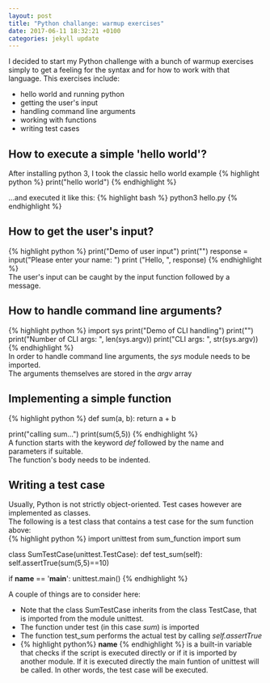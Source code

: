 ```yaml
---
layout: post
title: "Python challange: warmup exercises"
date: 2017-06-11 18:32:21 +0100
categories: jekyll update
---
```

I decided to start my Python challenge with a bunch of warmup exercises simply to get a feeling for the syntax and for how to work with that language.
This exercises include:


* hello world and running python
* getting the user's input
* handling command line arguments
* working with functions
* writing test cases


## How to execute a simple 'hello world'?

After installing python 3, I took the classic hello world example 
{% highlight python %}
print("hello world")
{% endhighlight %}

...and executed it like this:
{% highlight bash %}
python3 hello.py
{% endhighlight %}

## How to get the user's input?
{% highlight python %}
print("Demo of user input")
print("")
response = input("Please enter your name: ")
print ("Hello, ", response)
{% endhighlight %}
<br/>
The user's input can be caught by the input function followed by a message.

## How to handle command line arguments?
{% highlight python %}
import sys
print("Demo of CLI handling")
print("")
print("Number of CLI args: ", len(sys.argv))
print("CLI args: ", str(sys.argv))
{% endhighlight %}
<br/>
In order to handle command line arguments, the _sys_ module needs to be imported.<br/>
The arguments themselves are stored in the _argv_ array
 
## Implementing a simple function
{% highlight python %}
def sum(a, b):
  return a + b

print("calling sum...")
print(sum(5,5))
{% endhighlight %}
<br/>
A function starts with the keyword _def_ followed by the name and parameters if suitable.<br/>
The function's body needs to be indented.

## Writing a test case
Usually, Python is not strictly object-oriented. Test cases however are implemented as classes.<br/>
The following is a test class that contains a test case for the sum function above:<br/>
{% highlight python %}
import unittest
from sum_function import sum

class SumTestCase(unittest.TestCase):
  def test_sum(self):
    self.assertTrue(sum(5,5)==10)

if __name__ == '__main__':
  unittest.main()
{% endhighlight %}

A couple of things are to consider here:


* Note that the class SumTestCase inherits from the class TestCase, that is imported from the module unittest.<br/>
* The function under test (in this case _sum_) is imported
* The function test_sum performs the actual test by calling _self.assertTrue_
* {% highlight python%} __name__ {% endhighlight %} is a built-in variable that checks if the script is executed directly or if it is imported by another module. If it is executed directly the main funtion of unittest will be called. In other words, the test case will be executed.
